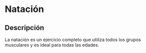 # Natación

## Descripción
La natación es un ejercicio completo que utiliza todos los grupos musculares y es ideal para todas las edades.
